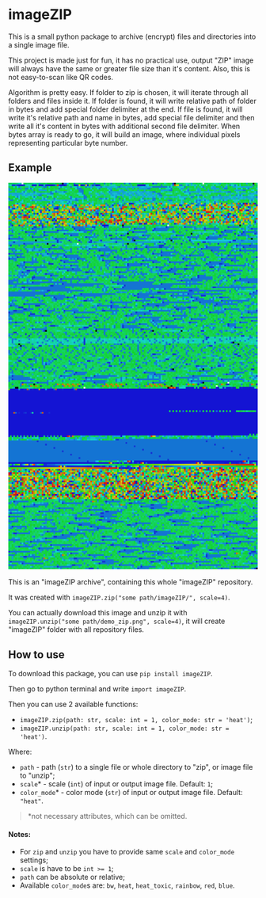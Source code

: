 # imageZIP

This is a small python package to archive (encrypt) files and directories into a single image file. 

This project is made just for fun, it has no practical use, output "ZIP" image will always have the same or greater file size than it's content. Also, this is not easy-to-scan like QR codes.

Algorithm is pretty easy. If folder to zip is chosen, it will iterate through all folders and files inside it. If folder is found, it will write relative path of folder in bytes and add special folder delimiter at the end. If file is found, it will write it's relative path and name in bytes, add special file delimiter and then write all it's content in bytes with additional second file delimiter. When bytes array is ready to go, it will build an image, where individual pixels representing particular byte number.

## Example

![demo image](.github/demo_zip.png)

This is an "imageZIP archive", containing this whole "imageZIP" repository.
 
It was created with ```imageZIP.zip("some path/imageZIP/", scale=4)```.

You can actually download this image and unzip it with ```imageZIP.unzip("some path/demo_zip.png", scale=4)```, it will create "imageZIP" folder with all repository files.

## How to use

To download this package, you can use ```pip install imageZIP```.

Then go to python terminal and write ```import imageZIP```.

Then you can use 2 available functions:

- ```imageZIP.zip(path: str, scale: int = 1, color_mode: str = 'heat')```;
- ```imageZIP.unzip(path: str, scale: int = 1, color_mode: str = 'heat')```.

Where:
- ```path``` - path (```str```) to a single file or whole directory to "zip", or image file to "unzip";
- ```scale```* - scale (```int```) of input or output image file. Default: ```1```;
- ```color_mode```* - color mode (```str```) of input or output image file. Default: ```"heat"```.

> *not necessary attributes, which can be omitted.

#### Notes:

- For ```zip``` and ```unzip``` you have to provide same ```scale``` and ```color_mode``` settings;
- ```scale``` is have to be ```int >= 1```;
- ```path``` can be absolute or relative;
- Available ```color_mode```s are: ```bw```, ```heat```, ```heat_toxic```, ```rainbow```, ```red```, ```blue```.
